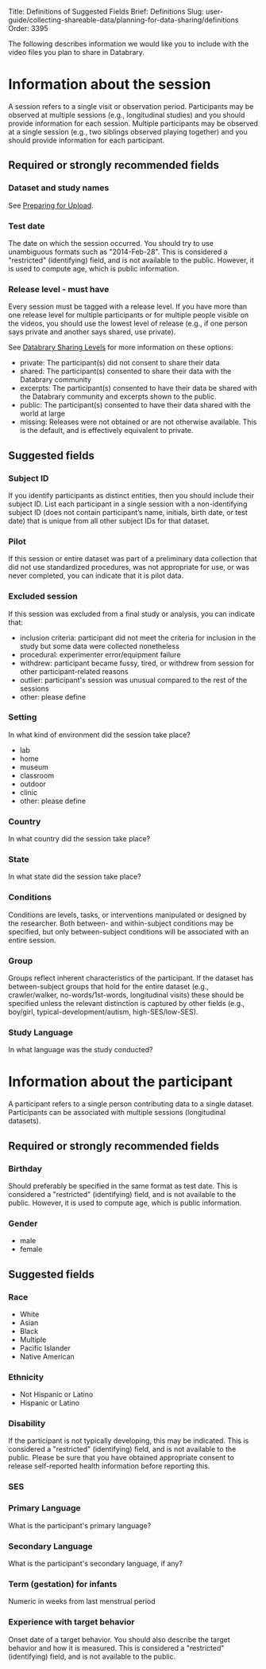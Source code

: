 Title: Definitions of Suggested Fields
Brief: Definitions
Slug: user-guide/collecting-shareable-data/planning-for-data-sharing/definitions
Order: 3395

The following describes information we would like you to include with the video files you plan to share in Databrary.

# Information about the session

A session refers to a single visit or observation period. Participants may be observed at multiple sessions (e.g., longitudinal studies) and you should provide information for each session. Multiple participants may be observed at a single session (e.g., two siblings observed playing together) and you should provide information for each participant.

## Required or strongly recommended fields

### Dataset and study names

See [Preparing for Upload](../../contributing-data/preparing-for-upload.md).

### Test date

The date on which the session occurred.
You should try to use unambiguous formats such as "2014-Feb-28".
This is considered a "restricted" (identifying) field, and is not available to the public.
However, it is used to compute age, which is public information.

### Release level - must have

Every session must be tagged with a release level. If you have more than one release level for multiple participants or for multiple people visible on the videos, you should use the lowest level of release (e.g., if one person says private and another says shared, use private).

See [Databrary Sharing Levels](../sharing-levels.html) for more information on these options:
  * private: The participant(s) did not consent to share their data
  * shared: The participant(s) consented to share their data with the Databrary community
  * excerpts: The participant(s) consented to have their data be shared with the Databrary community and excerpts shown to the public.
  * public: The participant(s) consented to have their data shared with the world at large
  * missing: Releases were not obtained or are not otherwise available. This is the default, and is effectively equivalent to private.

## Suggested fields
 
### Subject ID

If you identify participants as distinct entities, then you should include their subject ID. List each participant in a single session with a non-identifying subject ID (does not contain participant’s name, initials, birth date, or test date) that is unique from all other subject IDs for that dataset.

### Pilot

If this session or entire dataset was part of a preliminary data collection that did not use standardized procedures, was not appropriate for use, or was never completed, you can indicate that it is pilot data.

### Excluded session

If this session was excluded from a final study or analysis, you can indicate that:
  * inclusion criteria: participant did not meet the criteria for inclusion in the study but some data were collected nonetheless
  * procedural: experimenter error/equipment failure
  * withdrew: participant became fussy, tired, or withdrew from session for other participant-related reasons
  * outlier: participant's session was unusual compared to the rest of the sessions
  * other: please define
	
### Setting

In what kind of environment did the session take place? 
  * lab
  * home
  * museum
  * classroom
  * outdoor
  * clinic
  * other: please define

### Country

In what country did the session take place?

### State

In what state did the session take place? 

### Conditions 

Conditions are levels, tasks, or interventions manipulated or designed by the researcher. Both between- and within-subject conditions may be specified, but only between-subject conditions will be associated with an entire session.
 
### Group

Groups reflect inherent characteristics of the participant. If the dataset has between-subject groups that hold for the entire dataset (e.g., crawler/walker, no-words/1st-words, longitudinal visits) these should be specified unless the relevant distinction is captured by other fields (e.g., boy/girl, typical-development/autism, high-SES/low-SES).
	
### Study Language

In what language was the study conducted? 
  

# Information about the participant

A participant refers to a single person contributing data to a single dataset. Participants can be associated with multiple sessions (longitudinal datasets).

## Required or strongly recommended fields

### Birthday

Should preferably be specified in the same format as test date.
This is considered a "restricted" (identifying) field, and is not available to the public.
However, it is used to compute age, which is public information.
 
### Gender 

 * male
 * female
 
## Suggested fields

### Race

 * White
 * Asian
 * Black
 * Multiple
 * Pacific Islander
 * Native American
 
### Ethnicity

 * Not Hispanic or Latino
 * Hispanic or Latino
 
### Disability

If the participant is not typically developing, this may be indicated.
This is considered a "restricted" (identifying) field, and is not available to the public.
Please be sure that you have obtained appropriate consent to release self-reported health information before reporting this.

### SES

### Primary Language

What is the participant's primary language?

### Secondary Language

What is the participant's secondary language, if any?
 
### Term (gestation) for infants

Numeric in weeks from last menstrual period
 
### Experience with target behavior 

Onset date of a target behavior.
You should also describe the target behavior and how it is measured.
This is considered a "restricted" (identifying) field, and is not available to the public.
